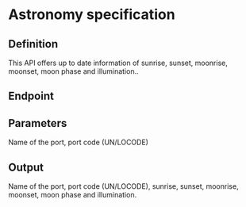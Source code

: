 # Astronomy specification

## Definition
This API offers up to date information of sunrise, sunset, moonrise, moonset, moon phase and illumination..

## Endpoint
## Parameters
Name of the port, port code (UN/LOCODE)  

## Output 
Name of the port, port code (UN/LOCODE), sunrise, sunset, moonrise, moonset, moon phase and illumination.